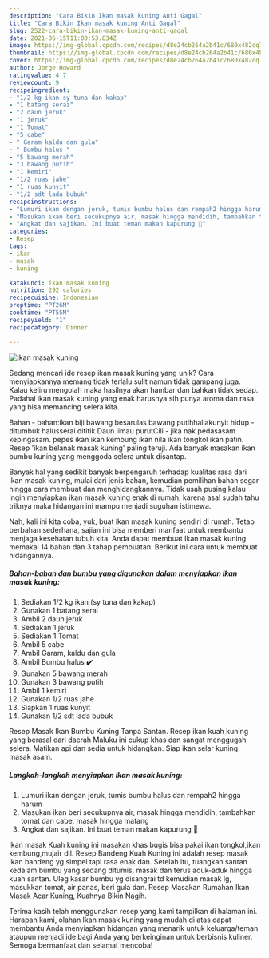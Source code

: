 ```yaml
---
description: "Cara Bikin Ikan masak kuning Anti Gagal"
title: "Cara Bikin Ikan masak kuning Anti Gagal"
slug: 2522-cara-bikin-ikan-masak-kuning-anti-gagal
date: 2021-06-15T11:00:53.834Z
image: https://img-global.cpcdn.com/recipes/d8e24cb264a2b41c/680x482cq70/ikan-masak-kuning-foto-resep-utama.jpg
thumbnail: https://img-global.cpcdn.com/recipes/d8e24cb264a2b41c/680x482cq70/ikan-masak-kuning-foto-resep-utama.jpg
cover: https://img-global.cpcdn.com/recipes/d8e24cb264a2b41c/680x482cq70/ikan-masak-kuning-foto-resep-utama.jpg
author: Jorge Howard
ratingvalue: 4.7
reviewcount: 9
recipeingredient:
- "1/2 kg ikan sy tuna dan kakap"
- "1 batang serai"
- "2 daun jeruk"
- "1 jeruk"
- "1 Tomat"
- "5 cabe"
- " Garam kaldu dan gula"
- " Bumbu halus "
- "5 bawang merah"
- "3 bawang putih"
- "1 kemiri"
- "1/2 ruas jahe"
- "1 ruas kunyit"
- "1/2 sdt lada bubuk"
recipeinstructions:
- "Lumuri ikan dengan jeruk, tumis bumbu halus dan rempah2 hingga harum"
- "Masukan ikan beri secukupnya air, masak hingga mendidih, tambahkan tomat dan cabe, masak hingga matang"
- "Angkat dan sajikan. Ini buat teman makan kapurung 🤭"
categories:
- Resep
tags:
- ikan
- masak
- kuning

katakunci: ikan masak kuning 
nutrition: 292 calories
recipecuisine: Indonesian
preptime: "PT26M"
cooktime: "PT55M"
recipeyield: "1"
recipecategory: Dinner

---
```



![Ikan masak kuning](https://img-global.cpcdn.com/recipes/d8e24cb264a2b41c/680x482cq70/ikan-masak-kuning-foto-resep-utama.jpg)

Sedang mencari ide resep ikan masak kuning yang unik? Cara menyiapkannya memang tidak terlalu sulit namun tidak gampang juga. Kalau keliru mengolah maka hasilnya akan hambar dan bahkan tidak sedap. Padahal ikan masak kuning yang enak harusnya sih punya aroma dan rasa yang bisa memancing selera kita.

Bahan - bahan:ikan biji bawang besarulas bawang putihhaliakunyit hidup - ditumbuk halusserai dititik Daun limau purutCili - jika nak pedasasam kepingasam. pepes ikan ikan kembung ikan nila ikan tongkol ikan patin. Resep &#39;ikan belanak masak kuning&#39; paling teruji. Ada banyak masakan ikan bumbu kuning yang menggoda selera untuk disantap.

Banyak hal yang sedikit banyak berpengaruh terhadap kualitas rasa dari ikan masak kuning, mulai dari jenis bahan, kemudian pemilihan bahan segar hingga cara membuat dan menghidangkannya. Tidak usah pusing kalau ingin menyiapkan ikan masak kuning enak di rumah, karena asal sudah tahu triknya maka hidangan ini mampu menjadi suguhan istimewa.


Nah, kali ini kita coba, yuk, buat ikan masak kuning sendiri di rumah. Tetap berbahan sederhana, sajian ini bisa memberi manfaat untuk membantu menjaga kesehatan tubuh kita. Anda dapat membuat Ikan masak kuning memakai 14 bahan dan 3 tahap pembuatan. Berikut ini cara untuk membuat hidangannya.

<!--inarticleads1-->

##### Bahan-bahan dan bumbu yang digunakan dalam menyiapkan Ikan masak kuning:

1. Sediakan 1/2 kg ikan (sy tuna dan kakap)
1. Gunakan 1 batang serai
1. Ambil 2 daun jeruk
1. Sediakan 1 jeruk
1. Sediakan 1 Tomat
1. Ambil 5 cabe
1. Ambil  Garam, kaldu dan gula
1. Ambil  Bumbu halus ✔️
1. Gunakan 5 bawang merah
1. Gunakan 3 bawang putih
1. Ambil 1 kemiri
1. Gunakan 1/2 ruas jahe
1. Siapkan 1 ruas kunyit
1. Gunakan 1/2 sdt lada bubuk


Resep Masak Ikan Bumbu Kuning Tanpa Santan. Resep ikan kuah kuning yang berasal dari daerah Maluku ini cukup khas dan sangat menggugah selera. Matikan api dan sedia untuk hidangkan. Siap ikan selar kuning masak asam. 

<!--inarticleads2-->

##### Langkah-langkah menyiapkan Ikan masak kuning:

1. Lumuri ikan dengan jeruk, tumis bumbu halus dan rempah2 hingga harum
1. Masukan ikan beri secukupnya air, masak hingga mendidih, tambahkan tomat dan cabe, masak hingga matang
1. Angkat dan sajikan. Ini buat teman makan kapurung 🤭


Ikan masak Kuah kuning ini masakan khas bugis bisa pakai ikan tongkol,ikan kembung,mujair dll. Resep Bandeng Kuah Kuning ini adalah resep masak ikan bandeng yg simpel tapi rasa enak dan. Setelah itu, tuangkan santan kedalam bumbu yang sedang ditumis, masak dan terus aduk-aduk hingga kuah santan. Uleg kasar bumbu yg disangrai td kemudian masak lg, masukkan tomat, air panas, beri gula dan. Resep Masakan Rumahan Ikan Masak Acar Kuning, Kuahnya Bikin Nagih. 

Terima kasih telah menggunakan resep yang kami tampilkan di halaman ini. Harapan kami, olahan Ikan masak kuning yang mudah di atas dapat membantu Anda menyiapkan hidangan yang menarik untuk keluarga/teman ataupun menjadi ide bagi Anda yang berkeinginan untuk berbisnis kuliner. Semoga bermanfaat dan selamat mencoba!
